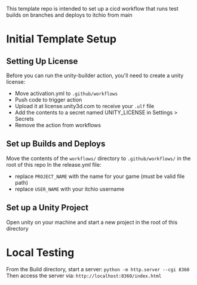 This template repo is intended to set up a cicd workflow that
runs test builds on branches and deploys to itchio from main

Initial Template Setup
======================
Setting Up License
------------------
Before you can run the unity-builder action, you'll need to create a unity license:

- Move activation.yml to `.github/workflows`
- Push code to trigger action
- Upload it at license.unity3d.com to receive your `.ulf` file
- Add the contents to a secret named UNITY_LICENSE in Settings > Secrets
- Remove the action from workflows

Set up Builds and Deploys
-------------------------
Move the contents of the `workflows/` directory to `.github/workflows/` in
the root of this repo
In the release.yml file:
- replace `PROJECT_NAME` with the name for your game (must be valid file path)
- replace `USER_NAME` with your itchio username

Set up a Unity Project
----------------------
Open unity on your machine and start a new project in the root of this directory


Local Testing
=============
From the Build directory, start a server: `python -m http.server --cgi 8360`
Then access the server via: `http://localhost:8360/index.html`
